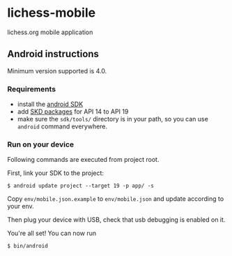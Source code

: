 lichess-mobile
==============

lichess.org mobile application

## Android instructions

Minimum version supported is 4.0.

### Requirements

* install the [android SDK](http://developer.android.com/sdk/index.html)
* add [SKD packages](http://developer.android.com/sdk/installing/adding-packages.html)
for API 14 to API 19
* make sure the `sdk/tools/` directory is in your path, so you can use `android`
  command everywhere.

### Run on your device

Following commands are executed from project root.

First, link your SDK to the project:

    $ android update project --target 19 -p app/ -s

Copy `env/mobile.json.example` to `env/mobile.json` and update according to your
env.

Then plug your device with USB, check that usb debugging is enabled on it.

You're all set! You can now run

    $ bin/android
